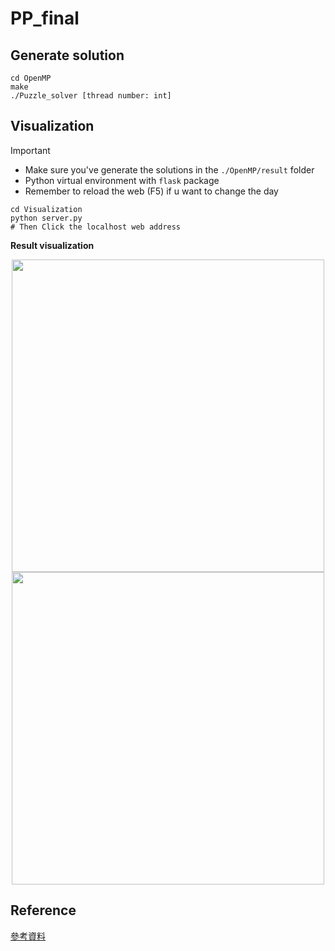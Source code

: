 # PP_final
## Generate solution 
```
cd OpenMP
make
./Puzzle_solver [thread number: int]
```
## Visualization
> [!IMPORTANT]
> * Make sure you've generate the solutions in the `./OpenMP/result` folder
> * Python virtual environment with `flask` package
> * Remember to reload the web (F5) if u want to change the day

```
cd Visualization
python server.py
# Then Click the localhost web address 
```

**Result visualization**

<center class="half">
    <img src="https://github.com/user-attachments/assets/f426dfec-c59f-4f06-bc43-c0aa3342cbc7" width="500"/><img src="https://github.com/user-attachments/assets/bd73a0a4-3e31-4180-ba29-69a9bd6b7f41" width="500"/>
</center>

## Reference
[參考資料](https://github.com/ibmibmibm/a-puzzle-a-day/tree/main)
